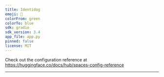 ```yaml
---
title: Identidog
emoji: 🐶
colorFrom: green
colorTo: blue
sdk: gradio
sdk_version: 3.4
app_file: app.py
pinned: false
license: MIT
---
```


Check out the configuration reference at https://huggingface.co/docs/hub/spaces-config-reference

---
